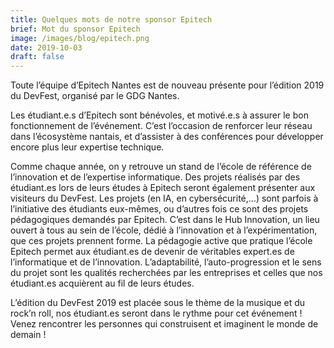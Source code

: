```yaml
---
title: Quelques mots de notre sponsor Epitech
brief: Mot du sponsor Epitech
image: /images/blog/epitech.png
date: 2019-10-03
draft: false
---
```


Toute l’équipe d’Epitech Nantes est de nouveau présente pour l’édition 2019 du DevFest, organisé par le GDG Nantes. 

Les étudiant.e.s d’Epitech sont bénévoles, et motivé.e.s à assurer le bon fonctionnement de l’événement. C’est l’occasion de renforcer leur réseau dans l’écosystème nantais, et d’assister à des conférences pour développer encore plus leur expertise technique. 

Comme chaque année, on y retrouve un stand de l’école de référence de l’innovation et de l’expertise informatique. Des projets réalisés par des étudiant.es lors de leurs études à Epitech seront également présenter aux visiteurs du DevFest. Les projets (en IA, en cybersécurité,…) sont parfois à l’initiative des étudiants eux-mêmes, ou d’autres fois ce sont des projets pédagogiques demandés par Epitech. C’est dans le Hub Innovation, un lieu ouvert à tous au sein de l’école, dédié à l’innovation et à l’expérimentation, que ces projets prennent forme. La pédagogie active que pratique l’école Epitech permet aux étudiant.es de devenir de véritables expert.es de l’informatique et de l’innovation. L’adaptabilité, l’auto-progression et le sens du projet sont les qualités recherchées par les entreprises et celles que nos étudiant.es acquièrent au fil de leurs études. 

L’édition du DevFest 2019 est placée sous le thème de la musique et du rock’n roll, nos étudiant.es seront dans le rythme pour cet événement ! Venez rencontrer les personnes qui construisent et imaginent le monde de demain !
